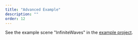 ```yaml
---
title: "Advanced Example"
description: ""
order: 12
---
```


See the example scene "InfiniteWaves" in the [example project](https://github.com/unity-atoms/unity-atoms-examples).